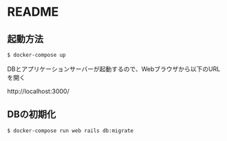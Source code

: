 # README

## 起動方法

```bash
$ docker-compose up
```
DBとアプリケーションサーバーが起動するので、Webブラウザから以下のURLを開く

http://localhost:3000/

## DBの初期化

```bash
$ docker-compose run web rails db:migrate
```
